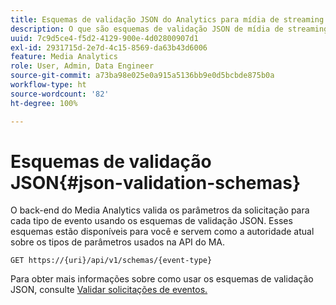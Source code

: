 ```yaml
---
title: Esquemas de validação JSON do Analytics para mídia de streaming
description: O que são esquemas de validação JSON de mídia de streaming e como eles são usados para determinar os parâmetros do corpo da solicitação corretos para cada tipo de evento.
uuid: 7c9d5ce4-f5d2-4129-900e-4d02800907d1
exl-id: 2931715d-2e7d-4c15-8569-da63b43d6006
feature: Media Analytics
role: User, Admin, Data Engineer
source-git-commit: a73ba98e025e0a915a5136bb9e0d5bcbde875b0a
workflow-type: ht
source-wordcount: '82'
ht-degree: 100%

---
```


# Esquemas de validação JSON{#json-validation-schemas}

O back-end do Media Analytics valida os parâmetros da solicitação para cada tipo de evento usando os esquemas de validação JSON. Esses esquemas estão disponíveis para você e servem como a autoridade atual sobre os tipos de parâmetros usados na API do MA.

`GET https://{uri}/api/v1/schemas/{event-type}`

Para obter mais informações sobre como usar os esquemas de validação JSON, consulte [Validar solicitações de eventos.](../mc-api-impl/mc-api-validate-reqs.md)
